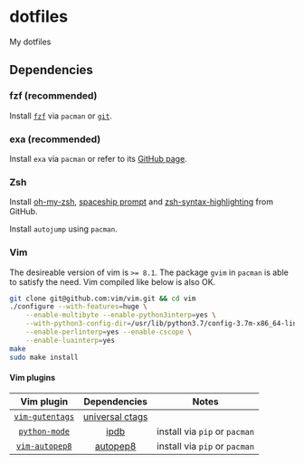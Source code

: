 # dotfiles
My dotfiles

## Dependencies
### fzf (recommended)
Install [`fzf`][fzf] via `pacman` or [`git`][fzf-git].

[fzf]: https://github.com/junegunn/fzf
[fzf-git]: https://github.com/junegunn/fzf#using-git

### exa (recommended)
Install `exa` via `pacman` or refer to its [GitHub page](https://github.com/ogham/exa).

### Zsh
Install [oh-my-zsh][omz], [spaceship prompt][spaceship] and [zsh-syntax-highlighting][zsh-highlight] from GitHub.

Install `autojump` using `pacman`.

[omz]: https://github.com/robbyrussell/oh-my-zsh#via-curl
[spaceship]: https://github.com/denysdovhan/spaceship-prompt#oh-my-zsh
[zsh-highlight]: https://github.com/zsh-users/zsh-syntax-highlighting/blob/master/INSTALL.md#oh-my-zsh

### Vim
The desireable version of vim is `>= 8.1`. The package `gvim` in `pacman` is able to satisfy the need. Vim compiled like below is also OK.

```bash
git clone git@github.com:vim/vim.git && cd vim
./configure --with-features=huge \
    --enable-multibyte --enable-python3interp=yes \
    --with-python3-config-dir=/usr/lib/python3.7/config-3.7m-x86_64-linux-gnu \
    --enable-perlinterp=yes --enable-cscope \
    --enable-luainterp=yes
make
sudo make install
```

#### Vim plugins
| Vim plugin                     | Dependencies             | Notes                         |
|:------------------------------:|:------------------------:|:-----------------------------:|
| [`vim-gutentags`][gutentags]   | [universal ctags][ctags] |                               |
| [`python-mode`][python-mode]   | [ipdb][ipdb]             | install via `pip` or `pacman` |
| [`vim-autopep8`][vim-autopep8] | [autopep8][autopep8]     | install via `pip` or `pacman` |


[python-mode]: https://github.com/python-mode/python-mode
[gutentags]: https://github.com/ludovicchabant/vim-gutentags
[ctags]: https://github.com/universal-ctags/ctags/blob/master/docs/autotools.rst
[ipdb]: https://pypi.org/project/ipdb/
[vim-autopep8]: https://github.com/tell-k/vim-autopep8
[autopep8]: https://github.com/hhatto/autopep8#installation
